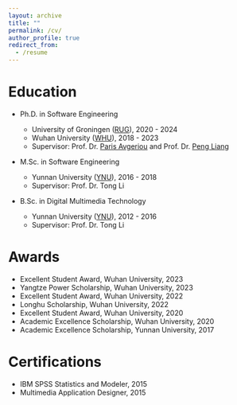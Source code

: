 ```yaml
---
layout: archive
title: ""
permalink: /cv/
author_profile: true
redirect_from:
  - /resume
---
```


<!-- {% include base_path %} -->

Education
======
* Ph.D. in Software Engineering
  * University of Groningen (<a href="https://en.wikipedia.org/wiki/University_of_Groningen" target="_blank" rel="noopener noreferrer">RUG</a>), 2020 - 2024
  * Wuhan University (<a href="https://en.wikipedia.org/wiki/Wuhan_University" target="_blank" rel="noopener noreferrer">WHU</a>), 2018 - 2023
  * Supervisor: Prof. Dr. <a href="https://www.cs.rug.nl/~paris/" target="_blank" rel="noopener noreferrer">Paris Avgeriou</a> and Prof. Dr. <a href="https://www.cs.rug.nl/search/People/PengLiang" target="_blank" rel="noopener noreferrer">Peng Liang</a>

* M.Sc. in Software Engineering
  * Yunnan University (<a href="https://en.wikipedia.org/wiki/Yunnan_University" target="_blank" rel="noopener noreferrer">YNU</a>), 2016 - 2018
  * Supervisor: Prof. Dr. Tong Li

* B.Sc. in Digital Multimedia Technology
  * Yunnan University (<a href="https://en.wikipedia.org/wiki/Yunnan_University" target="_blank" rel="noopener noreferrer">YNU</a>), 2012 - 2016
  * Supervisor: Prof. Dr. Tong Li


Awards
======

- Excellent Student Award, Wuhan University, 2023
- Yangtze Power Scholarship, Wuhan University, 2023
- Excellent Student Award, Wuhan University, 2022
- Longhu Scholarship, Wuhan University, 2022
- Excellent Student Award, Wuhan University, 2020
- Academic Excellence Scholarship, Wuhan University, 2020
- Academic Excellence Scholarship, Yunnan University, 2017


Certifications
======
- IBM SPSS Statistics and Modeler, 2015
- Multimedia Application Designer, 2015

